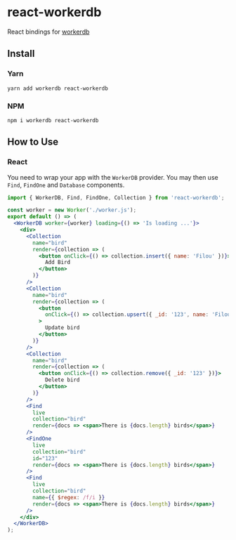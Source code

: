 # react-workerdb

React bindings for [workerdb](https://github.com/bkniffler/workerdb)

## Install

### Yarn

```
yarn add workerdb react-workerdb
```

### NPM

```
npm i workerdb react-workerdb
```

## How to Use

### React

You need to wrap your app with the `WorkerDB` provider. You may then use `Find`, `FindOne` and `Database` components.

```jsx
import { WorkerDB, Find, FindOne, Collection } from 'react-workerdb';

const worker = new Worker('./worker.js');
export default () => (
  <WorkerDB worker={worker} loading={() => 'Is loading ...'}>
    <div>
      <Collection
        name="bird"
        render={collection => (
          <button onClick={() => collection.insert({ name: 'Filou' })}>
            Add Bird
          </button>
        )}
      />
      <Collection
        name="bird"
        render={collection => (
          <button
            onClick={() => collection.upsert({ _id: '123', name: 'Filou' })}
          >
            Update bird
          </button>
        )}
      />
      <Collection
        name="bird"
        render={collection => (
          <button onClick={() => collection.remove({ _id: '123' })}>
            Delete bird
          </button>
        )}
      />
      <Find
        live
        collection="bird"
        render={docs => <span>There is {docs.length} birds</span>}
      />
      <FindOne
        live
        collection="bird"
        id="123"
        render={docs => <span>There is {docs.length} birds</span>}
      />
      <Find
        live
        collection="bird"
        name={{ $regex: /f/i }}
        render={docs => <span>There is {docs.length} birds</span>}
      />
    </div>
  </WorkerDB>
);
```
